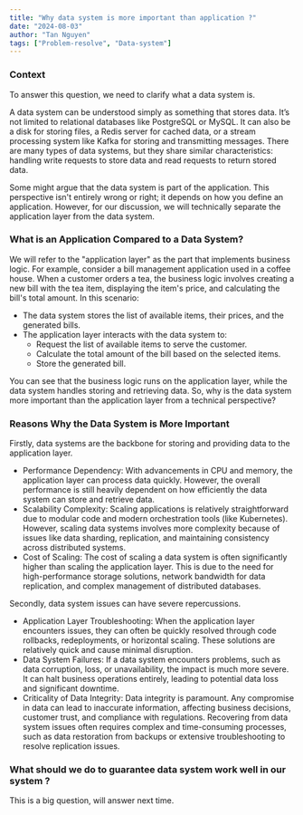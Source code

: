 ```yaml
---
title: "Why data system is more important than application ?"
date: "2024-08-03"
author: "Tan Nguyen"
tags: ["Problem-resolve", "Data-system"]
---
```


### Context

To answer this question, we need to clarify what a data system is.

A data system can be understood simply as something that stores data. It’s not limited to relational databases like PostgreSQL or MySQL. It can also be a disk for storing files, a Redis server for cached data, or a stream processing system like Kafka for storing and transmitting messages. There are many types of data systems, but they share similar characteristics: handling write requests to store data and read requests to return stored data.

Some might argue that the data system is part of the application. This perspective isn't entirely wrong or right; it depends on how you define an application. However, for our discussion, we will technically separate the application layer from the data system.

### What is an Application Compared to a Data System?

We will refer to the "application layer" as the part that implements business logic. For example, consider a bill management application used in a coffee house. When a customer orders a tea, the business logic involves creating a new bill with the tea item, displaying the item's price, and calculating the bill's total amount.
In this scenario:
- The data system stores the list of available items, their prices, and the generated bills.
- The application layer interacts with the data system to:
  - Request the list of available items to serve the customer.
  - Calculate the total amount of the bill based on the selected items.
  - Store the generated bill.

You can see that the business logic runs on the application layer, while the data system handles storing and retrieving data. So, why is the data system more important than the application layer from a technical perspective?

### Reasons Why the Data System is More Important

Firstly, data systems are the backbone for storing and providing data to the application layer.
- Performance Dependency: With advancements in CPU and memory, the application layer can process data quickly. However, the overall performance is still heavily dependent on how efficiently the data system can store and retrieve data.
- Scalability Complexity: Scaling applications is relatively straightforward due to modular code and modern orchestration tools (like Kubernetes). However, scaling data systems involves more complexity because of issues like data sharding, replication, and maintaining consistency across distributed systems.
- Cost of Scaling: The cost of scaling a data system is often significantly higher than scaling the application layer. This is due to the need for high-performance storage solutions, network bandwidth for data replication, and complex management of distributed databases.

Secondly, data system issues can have severe repercussions.
- Application Layer Troubleshooting: When the application layer encounters issues, they can often be quickly resolved through code rollbacks, redeployments, or horizontal scaling. These solutions are relatively quick and cause minimal disruption.
- Data System Failures: If a data system encounters problems, such as data corruption, loss, or unavailability, the impact is much more severe. It can halt business operations entirely, leading to potential data loss and significant downtime.
- Criticality of Data Integrity: Data integrity is paramount. Any compromise in data can lead to inaccurate information, affecting business decisions, customer trust, and compliance with regulations. Recovering from data system issues often requires complex and time-consuming processes, such as data restoration from backups or extensive troubleshooting to resolve replication issues.

### What should we do to guarantee data system work well in our system ?
This is a big question, will answer next time.